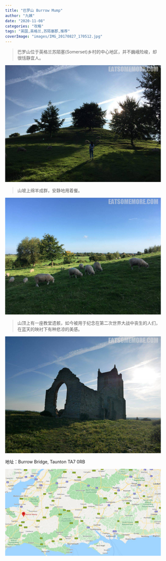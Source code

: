 ```yaml
---
title: "巴罗山 Burrow Mump"
author: "九姨"
date: "2020-11-08"
categories: "攻略"
tags: "英国,英格兰,苏陌塞郡,推荐"
coverImage: "images/IMG_20170827_170512.jpg"
---
```


>巴罗山位于英格兰苏陌塞(Somerset)乡村的中心地区，并不巍峨险峻，却很恬静宜人。

![Burrow Mump](images/IMG_20170827_175817.jpg)

>山坡上绵羊成群，安静地用着餐。

![Burrow Mump](images/IMG_20170827_175824.jpg)

>山顶上有一座教堂遗骸，如今被用于纪念在第二次世界大战中丧生的人们，在蓝天的映衬下有种悲凉的美感。

![Burrow Mump](images/IMG_20170827_170512.jpg)


地址：Burrow Bridge, Taunton TA7 0RB

![Burrow Mump](images/burrowmump.jpg)